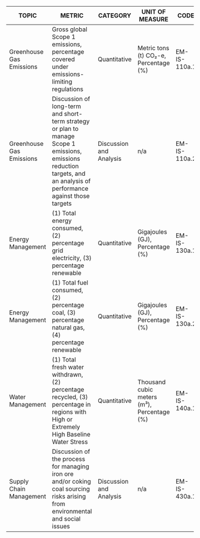 | TOPIC | METRIC | CATEGORY | UNIT OF MEASURE | CODE |
|-------|--------|----------|------------------|------|
| Greenhouse Gas Emissions | Gross global Scope 1 emissions, percentage covered under emissions-limiting regulations | Quantitative | Metric tons (t) CO₂-e, Percentage (%) | EM-IS-110a.1 |
| Greenhouse Gas Emissions | Discussion of long-term and short-term strategy or plan to manage Scope 1 emissions, emissions reduction targets, and an analysis of performance against those targets | Discussion and Analysis | n/a | EM-IS-110a.2 |
| Energy Management | (1) Total energy consumed, (2) percentage grid electricity, (3) percentage renewable | Quantitative | Gigajoules (GJ), Percentage (%) | EM-IS-130a.1 |
| Energy Management | (1) Total fuel consumed, (2) percentage coal, (3) percentage natural gas, (4) percentage renewable | Quantitative | Gigajoules (GJ), Percentage (%) | EM-IS-130a.2 |
| Water Management | (1) Total fresh water withdrawn, (2) percentage recycled, (3) percentage in regions with High or Extremely High Baseline Water Stress | Quantitative | Thousand cubic meters (m³), Percentage (%) | EM-IS-140a.1 |
| Supply Chain Management | Discussion of the process for managing iron ore and/or coking coal sourcing risks arising from environmental and social issues | Discussion and Analysis | n/a | EM-IS-430a.1 |